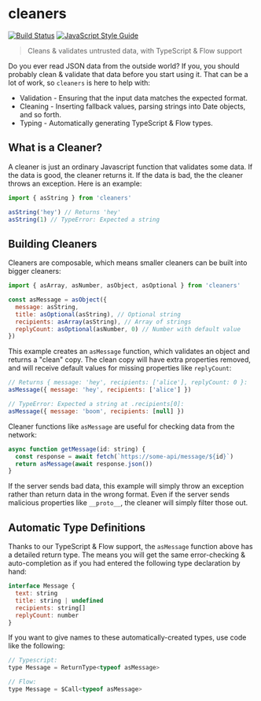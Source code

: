 # cleaners

[![Build Status](https://travis-ci.com/swansontec/cleaners.svg?branch=master)](https://travis-ci.com/swansontec/cleaners)
[![JavaScript Style Guide](https://img.shields.io/badge/code_style-standard-brightgreen.svg)](https://standardjs.com)

> Cleans & validates untrusted data, with TypeScript & Flow support

Do you ever read JSON data from the outside world? If you, you should probably clean & validate that data before you start using it. That can be a lot of work, so `cleaners` is here to help with:

- Validation - Ensuring that the input data matches the expected format.
- Cleaning - Inserting fallback values, parsing strings into Date objects, and so forth.
- Typing - Automatically generating TypeScript & Flow types.

## What is a Cleaner?

A cleaner is just an ordinary Javascript function that validates some data. If the data is good, the cleaner returns it. If the data is bad, the the cleaner throws an exception. Here is an example:

```js
import { asString } from 'cleaners'

asString('hey') // Returns 'hey'
asString(1) // TypeError: Expected a string
```

## Building Cleaners

Cleaners are composable, which means smaller cleaners can be built into bigger cleaners:

```js
import { asArray, asNumber, asObject, asOptional } from 'cleaners'

const asMessage = asObject({
  message: asString,
  title: asOptional(asString), // Optional string
  recipients: asArray(asString), // Array of strings
  replyCount: asOptional(asNumber, 0) // Number with default value
})
```

This example creates an `asMessage` function, which validates an object and returns a "clean" copy. The clean copy will have extra properties removed, and will receive default values for missing properties like `replyCount`:

```js
// Returns { message: 'hey', recipients: ['alice'], replyCount: 0 }:
asMessage({ message: 'hey', recipients: ['alice'] })

// TypeError: Expected a string at .recipients[0]:
asMessage({ message: 'boom', recipients: [null] })
```

Cleaner functions like `asMessage` are useful for checking data from the network:

```js
async function getMessage(id: string) {
  const response = await fetch(`https://some-api/message/${id}`)
  return asMessage(await response.json())
}
```

If the server sends bad data, this example will simply throw an exception rather than return data in the wrong format. Even if the server sends malicious properties like `__proto__`, the cleaner will simply filter those out.

## Automatic Type Definitions

Thanks to our TypeScript & Flow support, the `asMessage` function above has a detailed return type. The means you will get the same error-checking & auto-completion as if you had entered the following type declaration by hand:

```js
interface Message {
  text: string
  title: string | undefined
  recipients: string[]
  replyCount: number
}
```

If you want to give names to these automatically-created types, use code like the following:

```js
// Typescript:
type Message = ReturnType<typeof asMessage>

// Flow:
type Message = $Call<typeof asMessage>
```
